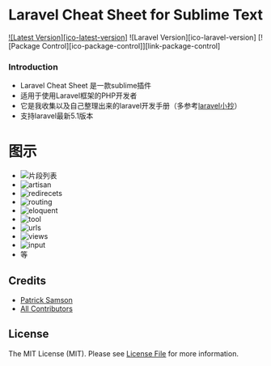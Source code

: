 # Laravel Cheat Sheet for Sublime Text

[![Latest Version][ico-latest-version]][link-latest-version]
![Laravel Version][ico-laravel-version]
[![Package Control][ico-package-control]][link-package-control]

### Introduction
- Laravel Cheat Sheet 是一款sublime插件
- 适用于使用Laravel框架的PHP开发者
- 它是我收集以及自己整理出来的laravel开发手册（多参考[laravel小抄](http://cheats.jesse-obrien.ca/)）
- 支持laravel最新5.1版本

# 图示
- ![片段列表](http://img.hb.aicdn.com/05ffd599677a897c74b037046e6aae5aba326d8ecba6-hKFIYs_fw658) 
- ![artisan](http://img.hb.aicdn.com/e6778605464fe3601dba005133fada53103f5edb24ef6-TDDvrZ_fw658) 
- ![redirecets](http://img.hb.aicdn.com/cd418161c9f3e50370d2a55e4f397bdc90c841d2168b6-02iNBe_fw658) 
- ![routing](http://img.hb.aicdn.com/b383d2498211617719b77b9d87e52a3b806d69c51e1a3-jlShKA_fw658) 
- ![eloquent](http://img.hb.aicdn.com/a5083c11e2b0707bb9124628857a4c83ada664bf232f2-XHigoW_fw658) 
- ![tool](http://img.hb.aicdn.com/a5083c11e2b0707bb9124628857a4c83ada664bf232f2-XHigoW_fw658) 
- ![urls](http://img.hb.aicdn.com/a5083c11e2b0707bb9124628857a4c83ada664bf232f2-XHigoW_fw658) 
- ![views](http://img.hb.aicdn.com/796e41cf5142f8c0b1d5b1acda43cf9d728ef1d71409a-3wdN5k_fw658) 
- ![input](http://img.hb.aicdn.com/a53400a3895c0a5ed94f911517f556aaeb2cb6a119ce0-9Myxyb_fw658) 
- 等

## Credits

- [Patrick Samson][link-author]
- [All Contributors][link-contributors]


## License

The MIT License (MIT). Please see [License File](LICENSE.md) for more information.

[link-author]: https://github.com/lykegenes
[link-contributors]: ../../contributors
[link-latest-version]: https://github.com/Lykegenes/laravel-5-snippets/releases